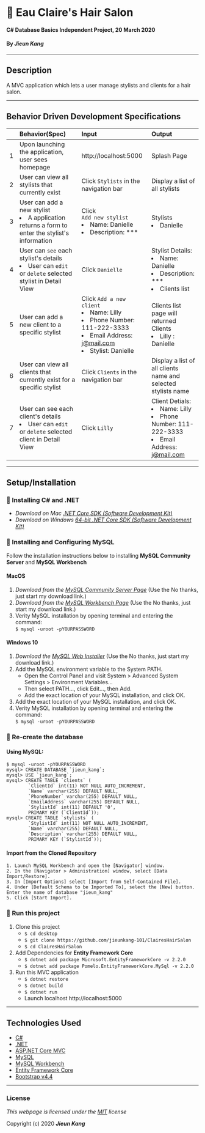 # :haircut: Eau Claire's Hair Salon

#### C# Database Basics Independent Project, 20 March 2020
 
#### By **_Jieun Kang_**

---

## Description
A MVC application which lets a user manage stylists and clients for a hair salon.


---
## Behavior Driven Development Specifications
|| Behavior(Spec)  | Input   | Output  |
|---| :---------------- | :----- | :----- |
|1| Upon launching the application, user sees homepage | http://localhost:5000 | Splash Page |
|2| User can view all stylists that currently exist | Click `Stylists` in the navigation bar | Display a list of all stylists |
|3| User can add a new stylist <li>A application returns a form to enter the stylist's information</li> | Click <br>`Add new stylist`<li>Name: Danielle<li>Description: *** | Stylists <li>Danielle</li> |
|4| User can `see` each stylist's details <li> User can `edit` or `delete` selected stylist in Detail View | Click `Danielle` | Stylist Details: <li> Name: Danielle <li> Description: *** <li> Clients list |
|5| User can add a new client to a specific stylist | Click `Add a new client` <li>Name: Lilly <li>Phone Number: 111-222-3333<li>Email Address: j@mail.com <li>Stylist: Danielle | Clients list page will returned <br> Clients <li> Lilly : Danielle |   
|6| User can view all clients that currently exist for a specific stylist | Click `Clients` in the navigation bar | Display a list of all clients name and selected stylists name |
|7| User can see each client's details <li> User can `edit` or `delete` selected client in Detail View| Click `Lilly` | Client Detials:<li>Name: Lilly <li>Phone Number: 111-222-3333<li>Email Address: j@mail.com |

---

## Setup/Installation 
### :small_orange_diamond: Installing C# and .NET

* _Download on Mac [.NET Core SDK (Software Development Kit)](https://dotnet.microsoft.com/download/dotnet-core/thank-you/sdk-2.2.106-macos-x64-installer)_
* _Download on Windows [64-bit .NET Core SDK (Software Development Kit)](https://dotnet.microsoft.com/download/dotnet-core/thank-you/sdk-2.2.203-windows-x64-installer)_

### :small_orange_diamond: Installing and Configuring MySQL
Follow the installation instructions below to installing **MySQL Community Server** and **MySQL Workbench**
#### MacOS  

1. _Download from the [MySQL Community Server Page](https://dev.mysql.com/downloads/file/?id=484914)_ (Use the No thanks, just start my download link.)
2. _Download from the [MySQL Workbench Page](https://dev.mysql.com/downloads/file/?id=484391)_ (Use the No thanks, just start my download link.)
3. Verity MySQL installation by opening terminal and entering the command: <br>`$ mysql -uroot -pYOURPASSWORD`

#### Windows 10

1. _Download the [MySQL Web Installer](https://dev.mysql.com/downloads/file/?id=484919)_ (Use the No thanks, just start my download link.)
2. Add the MySQL environment variable to the System PATH.
    * Open the Control Panel and visit System > Advanced System Settings > Environment Variables...
    * Then select PATH..., click Edit..., then Add.
    * Add the exact location of your MySQL installation, and click OK.
3. Add the exact location of your MySQL installation, and click OK.
4. Verity MySQL installation by opening terminal and entering the command: <br>`$ mysql -uroot -pYOURPASSWORD`

### :small_orange_diamond: Re-create the database
#### Using MySQL:
```
$ mysql -uroot -pYOURPASSWORD
mysql> CREATE DATABASE `jieun_kang`;
mysql> USE `jieun_kang`; 
mysql> CREATE TABLE `clients` (
        `ClientId` int(11) NOT NULL AUTO_INCREMENT,
        `Name` varchar(255) DEFAULT NULL,
        `PhoneNumber` varchar(255) DEFAULT NULL,
        `EmailAddress` varchar(255) DEFAULT NULL,
        `StylistId` int(11) DEFAULT '0',
        PRIMARY KEY (`ClientId`));
mysql> CREATE TABLE `stylists` (
        `StylistId` int(11) NOT NULL AUTO_INCREMENT,
        `Name` varchar(255) DEFAULT NULL,
        `Description` varchar(255) DEFAULT NULL,
        PRIMARY KEY (`StylistId`));
```

#### Import from the Cloned Repository
```
1. Launch MySQL Workbench and open the [Navigator] window.
2. In the [Navigator > Administration] window, select [Data Import/Restore].
3. In [Import Options] select [Import from Self-Contained File].
4. Under [Default Schema to be Imported To], select the [New] button. Enter the name of database "jieun_kang"
5. Click [Start Import].    
```

### :small_orange_diamond: Run this project

1. Clone this project
    * `$ cd desktop`
    * `$ git clone https://github.com/jieunkang-101/ClairesHairSalon`
    * `$ cd ClairesHairSalon`
2. Add Dependencies for **Entity Framework Core**    
    * `$ dotnet add package Microsoft.EntityFrameworkCore -v 2.2.0`
    * `$ dotnet add package Pomelo.EntityFrameworkCore.MySql -v 2.2.0`
3. Run this MVC application    
    * `$ dotnet restore` 
    * `$ dotnet build` 
    * `$ dotnet run` 
    * Launch localhost http://localhost:5000

---

## Technologies Used
* [C#](https://docs.microsoft.com/en-us/dotnet/csharp/)
* [.NET](https://dotnet.microsoft.com/)
* [ASP.NET Core MVC](https://docs.microsoft.com/en-us/aspnet/core/mvc/overview?view=aspnetcore-3.1)
* [MySQL](https://www.mysql.com/)
* [MySQL Workbench](https://www.mysql.com/products/workbench/)
* [Entity Framework Core](https://docs.microsoft.com/en-us/ef/#pivot=efcore)
* [Bootstrap v4.4](https://getbootstrap.com/docs/4.4/getting-started/introduction/)

---

### License

*This webpage is licensed under the [MIT](https://en.wikipedia.org/wiki/MIT_License) license*

Copyright (c) 2020 **_Jieun Kang_**

